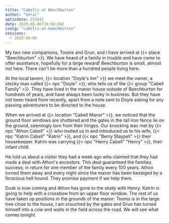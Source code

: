 ```yaml
---
title: "Cabells at Beechburton"
author: "Seral"
aptisdate: 233842
date: 2020-08-06T19:00:00Z
ssulg: "cabells-at-beechburton"
sessions:
  - 2020-08-06
---
```


My two new companions, Tooms and Grun, and I have arrived at {{< place "Beechburton" >}}. We have heard of a family in trouble and have come to offer assistance, hopefully for a large reward! Beechburton is small, almost not here.  There can't be more than a hundred people living here.

At the local tavern, {{< location "Doyle's Inn" >}} we meet the owner, a stocky man called {{< npc "Doyle" >}}, who tells us of the {{< group "Cabell Family" >}}. They have lived in the manor house outside of Beechburton for hundreds of years, and have always been lucky in business. But they have not been heard from recently, apart from a note sent to Doyle asking for any passing adventurers to be directed to the house.

When we arrived at {{< location "Cabell Manor" >}}, we noticed that the ground floor windows are shuttered and the gates in the tall iron fence lie on the ground, seemingly torn from their hinges. Our knocking was met by {{< npc "Athon Cabell" >}} who invited us in and introduced us to his wife, {{< npc "Katrin Cabell" "Katrin" >}}, and {{< npc "Berry Staypell" >}} their housekeeper. Katrin was carrying {{< npc "Henry Cabell" "Henry" >}}, their infant child.

He told us about a visitor they had a week ago who claimed that they had made a deal with Athon's ancestors. This deal guaranteed the families success, in return for one member of the family every 100 years. Athon turned them away and every night since the manor has been besieged by a ferocious hell hound. They promise payment if we help them.

Dusk is now coming and Athon has gone to the study with Henry. Katrin is going to help with a crossbow from an upper floor window. The rest of us have taken up positions in the grounds of the manor: Tooms is in the large tree close to the house, I am crouched by the gates and Grun has turned himself into a cow and waits in the field across the road. We will see what comes tonight.
